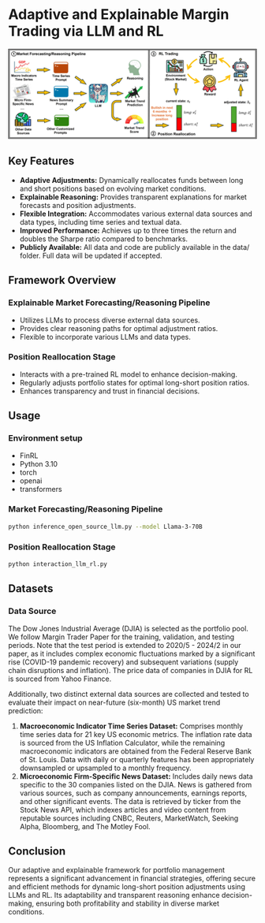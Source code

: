 # Adaptive and Explainable Margin Trading via LLM and RL

![Adaptive and Explainable Margin Trading via LLM and RL](framework-finance-llm.jpg)

## Key Features
- **Adaptive Adjustments:** Dynamically reallocates funds between long and short positions based on evolving market conditions.
- **Explainable Reasoning:** Provides transparent explanations for market forecasts and position adjustments.
- **Flexible Integration:** Accommodates various external data sources and data types, including time series and textual data.
- **Improved Performance:** Achieves up to three times the return and doubles the Sharpe ratio compared to benchmarks.
- **Publicly Available:** All data and code are publicly available in the data/ folder. Full data will be updated if accepted.

## Framework Overview
### Explainable Market Forecasting/Reasoning Pipeline
- Utilizes LLMs to process diverse external data sources.
- Provides clear reasoning paths for optimal adjustment ratios.
- Flexible to incorporate various LLMs and data types.

### Position Reallocation Stage
- Interacts with a pre-trained RL model to enhance decision-making.
- Regularly adjusts portfolio states for optimal long-short position ratios.
- Enhances transparency and trust in financial decisions.

## Usage

### Environment setup
* FinRL
* Python 3.10
* torch
* openai
* transformers
  
### Market Forecasting/Reasoning Pipeline
```bash
python inference_open_source_llm.py --model Llama-3-70B
```

### Position Reallocation Stage
```bash
python interaction_llm_rl.py
```

## Datasets
### Data Source
The Dow Jones Industrial Average (DJIA) is selected as the portfolio pool. We follow Margin Trader Paper for the training, validation, and testing periods. Note that the test period is extended to 2020/5 - 2024/2 in our paper, as it includes complex economic fluctuations marked by a significant rise (COVID-19 pandemic recovery) and subsequent variations (supply chain disruptions and inflation). The price data of companies in DJIA for RL is sourced from Yahoo Finance.

Additionally, two distinct external data sources are collected and tested to evaluate their impact on near-future (six-month) US market trend prediction:
1. **Macroeconomic Indicator Time Series Dataset:** Comprises monthly time series data for 21 key US economic metrics. The inflation rate data is sourced from the US Inflation Calculator, while the remaining macroeconomic indicators are obtained from the Federal Reserve Bank of St. Louis. Data with daily or quarterly features has been appropriately downsampled or upsampled to a monthly frequency.
2. **Microeconomic Firm-Specific News Dataset:** Includes daily news data specific to the 30 companies listed on the DJIA. News is gathered from various sources, such as company announcements, earnings reports, and other significant events. The data is retrieved by ticker from the Stock News API, which indexes articles and video content from reputable sources including CNBC, Reuters, MarketWatch, Seeking Alpha, Bloomberg, and The Motley Fool.

## Conclusion
Our adaptive and explainable framework for portfolio management represents a significant advancement in financial strategies, offering secure and efficient methods for dynamic long-short position adjustments using LLMs and RL. Its adaptability and transparent reasoning enhance decision-making, ensuring both profitability and stability in diverse market conditions.
